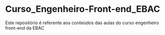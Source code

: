 # Curso_Engenheiro-Front-end_EBAC
Este repositório é referente aos conteúdos das aulas do curso engenheiro front-end da EBAC
